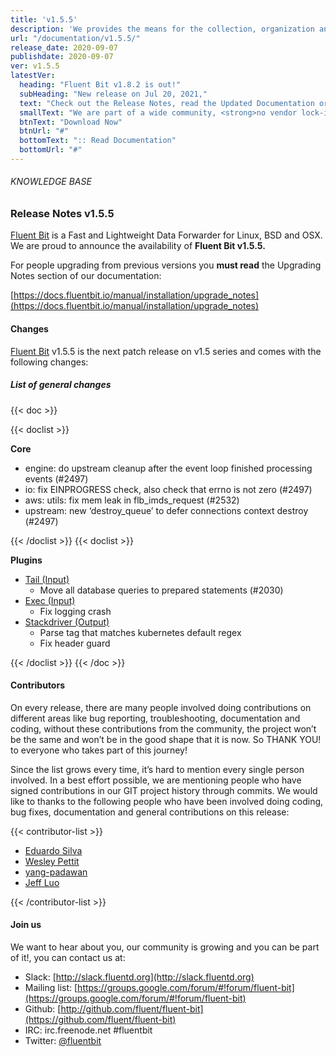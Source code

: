 ```yaml
---
title: 'v1.5.5'
description: 'We provides the means for the collection, organization and computerized retrieval of knowledgeand Lightweight Data Forwarder for Linux, BSD and OSX. We are proud to announce the availability of Fluent Bit v1.5.5.'
url: "/documentation/v1.5.5/"
release_date: 2020-09-07
publishdate: 2020-09-07
ver: v1.5.5
latestVer:
  heading: "Fluent Bit v1.8.2 is out!"
  subHeading: "New release on Jul 20, 2021,"
  text: "Check out the Release Notes, read the Updated Documentation or jump directly to the Downloads Section."
  smallText: "We are part of a wide community, <strong>no vendor lock-in.</strong>"
  btnText: "Download Now"
  btnUrl: "#"
  bottomText: ":: Read Documentation"
  bottomUrl: "#"
---
```


###### KNOWLEDGE BASE

### Release Notes v1.5.5

[Fluent Bit](https://fluentbit.io/) is a Fast and Lightweight Data Forwarder for Linux, BSD and OSX. We are proud to announce the availability of **Fluent Bit v1.5.5.**

For people upgrading from previous versions you **must read** the Upgrading Notes section of our documentation:

[https://docs.fluentbit.io/manual/installation/upgrade_notes](https://docs.fluentbit.io/manual/installation/upgrade_notes)

#### Changes

[Fluent Bit](https://fluentbit.io) v1.5.5 is the next patch release on v1.5 series and comes with the following changes:

##### List of general changes




{{< doc >}}

{{< doclist >}}

**Core**

* engine: do upstream cleanup after the event loop finished processing events (#2497)
* io: fix EINPROGRESS check, also check that errno is not zero (#2497)
* aws: utils: fix mem leak in flb_imds_request (#2532)
* upstream: new ‘destroy_queue’ to defer connections context destroy (#2497)

{{< /doclist >}}
{{< doclist >}}

**Plugins**

* [Tail (Input)](https://docs.fluentbit.io/manual/pipeline/inputs/tail/)
  * Move all database queries to prepared statements (#2030)
* [Exec (Input)](https://docs.fluentbit.io/manual/pipeline/inputs/exec/)
  * Fix logging crash
* [Stackdriver (Output)](https://docs.fluentbit.io/manual/pipeline/outputs/stackdriver/)
  * Parse tag that matches kubernetes default regex
  * Fix header guard

{{< /doclist >}}
{{< /doc >}}

#### Contributors

On every release, there are many people involved doing contributions on different areas like bug reporting, troubleshooting, documentation and coding, without these contributions from the community, the project won’t be the same and won’t be in the good shape that it is now. So THANK YOU! to everyone who takes part of this journey!

Since the list grows every time, it’s hard to mention every single person involved. In a best effort possible, we are mentioning people who have signed contributions in our GIT project history through commits. We would like to thanks to the following people who have been involved doing coding, bug fixes, documentation and general contributions on this release:

{{< contributor-list >}}

* [Eduardo Silva](https://github.com/edsiper)
* [Wesley Pettit](https://github.com/PettitWesley)
* [yang-padawan](https://github.com/yang-padawan)
* [Jeff Luo](https://github.com/JeffLuoo)

{{< /contributor-list >}}

#### Join us

We want to hear about you, our community is growing and you can be part of it!, you can contact us at:

* Slack: [http://slack.fluentd.org](http://slack.fluentd.org)
* Mailing list: [https://groups.google.com/forum/#!forum/fluent-bit](https://groups.google.com/forum/#!forum/fluent-bit)
* Github: [http://github.com/fluent/fluent-bit](https://github.com/fluent/fluent-bit)
* IRC: irc.freenode.net #fluentbit
* Twitter: [@fluentbit](https://twitter.com/fluentbit)